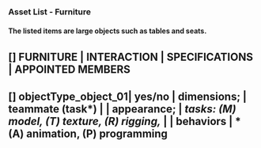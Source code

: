 ### Asset List - Furniture
#### The listed items are large objects such as tables and seats. 

######
[] FURNITURE         |   INTERACTION  |          SPECIFICATIONS            |        APPOINTED MEMBERS
------------------------------------------------------------------------------------------------------------------------
[] objectType_object_01| yes/no         | dimensions;                        | teammate (task*)
                    |                | appearance;                        | *tasks:  (M) model, (T) texture, (R) rigging,*
                    |                | behaviors                          | *(A) animation, (P) programming
------------------------------------------------------------------------------------------------------------------------
                   

